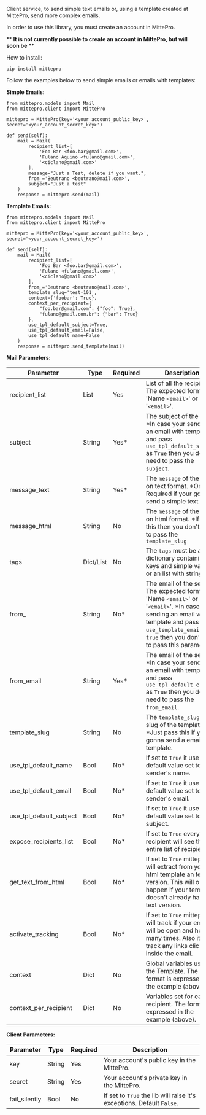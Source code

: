 Client service, to send simple text emails or, using a template created at MittePro, send more complex emails.

In order to use this library, you must create an account in MittePro.

** **It is not currently possible to create an account in MittePro, but will soon be** **

How to install:

    pip install mittepro

Follow the examples below to send simple emails or emails with templates:

**Simple Emails:**

    from mittepro.models import Mail
    from mittepro.client import MittePro

    mittepro = MittePro(key='<your_account_public_key>', secret='<your_account_secret_key>')

    def send(self):
        mail = Mail(
            recipient_list=[
                'Foo Bar <foo.bar@gmail.com>',
                'Fulano Aquino <fulano@gmail.com>',
                '<ciclano@gmail.com>'
            ],
            message="Just a Test, delete if you want.",
            from_='Beutrano <beutrano@mail.com>',
            subject="Just a test"
        )
        response = mittepro.send(mail)

**Template Emails:**

    from mittepro.models import Mail
    from mittepro.client import MittePro

    mittepro = MittePro(key='<your_account_public_key>', secret='<your_account_secret_key>')

    def send(self):
        mail = Mail(
            recipient_list=[
                'Foo Bar <foo.bar@gmail.com>',
                'Fulano <fulano@gmail.com>',
                '<ciclano@gmail.com>'
            ],
            from_='Beutrano <beutrano@mail.com>',
            template_slug='test-101',
            context={'foobar': True},
            context_per_recipient={
                "foo.bar@gmail.com": {"foo": True},
                "fulano@gmail.com.br": {"bar": True}
            },
            use_tpl_default_subject=True,
            use_tpl_default_email=False,
            use_tpl_default_name=False
        )
        response = mittepro.send_template(mail)

**Mail Parameters:**

Parameter | Type | Required | Description
------------ | ------------ |------------- | -------------
recipient_list | List | Yes | List of all the recipients. The expected format is 'Name `<email>`' or '`<email>`'.
subject | String | Yes* | The subject of the email. *In case your sending an email with template and pass `use_tpl_default_subject` as `True` then you don't need to pass the `subject`.
message_text | String | Yes* | The `message` of the email on text format. *Only Required if your gonna send a simple text email.
message_html | String | No | The `message` of the email on html format. *If pass this then you don't need to pass the `template_slug`
tags | Dict/List | No | The `tags` must be an dictionary containing keys and simple values or an list with strings.
from_ | String | No* | The email of the sender. The expected format is 'Name `<email>`' or '`<email>`'. *In case your sending an email with template and pass `use_template_email` as `true` then you don't need to pass this parameter.
from_email | String | Yes* | The email of the sender. *In case your sending an email with template and pass `use_tpl_default_email` as `True` then you don't need to pass the `from_email`.
template_slug | String | No | The `template_slug` is the slug of the template. *Just pass this if your gonna send a email with template.
use_tpl_default_name | Bool | No* | If set to `True` it use the default value set to the sender's name.
use_tpl_default_email | Bool | No* | If set to `True` it use the default value set to the sender's email.
use_tpl_default_subject | Bool | No* | If set to `True` it use the default value set to the subject.
expose_recipients_list | Bool | No* | If set to `True` every recipient will see the entire list of recipients.
get_text_from_html | Bool | No* | If set to `True` mittepro will extract from your html template an text version. This will only happen if your template doesn't already have an text version.
activate_tracking | Bool | No* | If set to `True` mittepro will track if your email will be open and how many times. Also it will track any links clicked inside the email.
context | Dict | No | Global variables use in the Template. The format is expressed in the example (above).
context_per_recipient | Dict | No | Variables set for each recipient. The format is expressed in the example (above).

**Client Parameters:**

Parameter | Type | Required | Description
------------ | ------------ |------------- | -------------
key | String | Yes | Your account's public key in the MittePro.
secret | String | Yes | Your account's private key in the MittePro.
fail_silently | Bool | No | If set to `True` the lib will raise it's exceptions. Default `False`.
